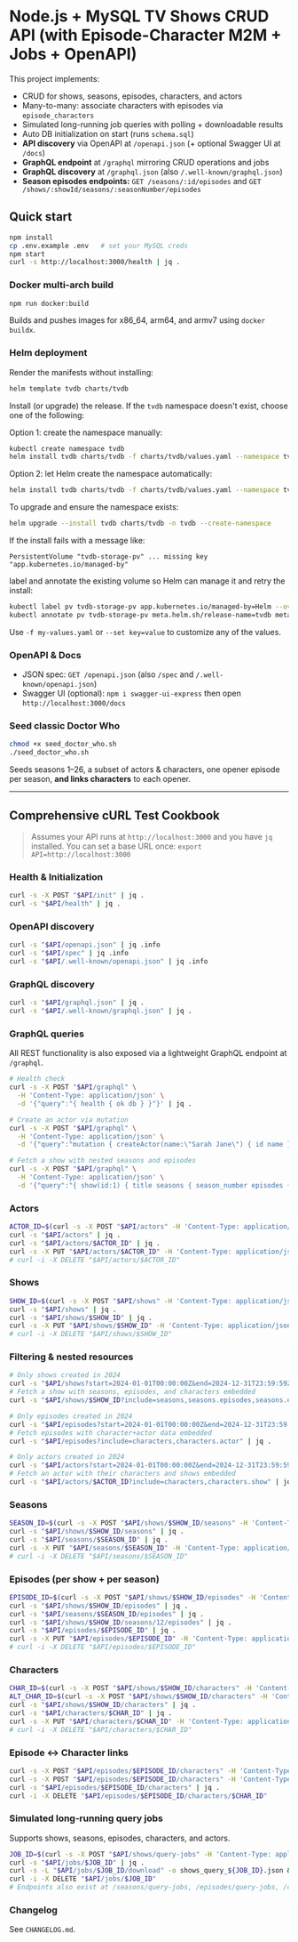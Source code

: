# Node.js + MySQL TV Shows CRUD API (with Episode-Character M2M + Jobs + OpenAPI)

This project implements:
- CRUD for shows, seasons, episodes, characters, and actors
- Many-to-many: associate characters with episodes via `episode_characters`
- Simulated long-running job queries with polling + downloadable results
- Auto DB initialization on start (runs `schema.sql`)
- **API discovery** via OpenAPI at `/openapi.json` (+ optional Swagger UI at `/docs`)
- **GraphQL endpoint** at `/graphql` mirroring CRUD operations and jobs
- **GraphQL discovery** at `/graphql.json` (also `/.well-known/graphql.json`)
- **Season episodes endpoints:** `GET /seasons/:id/episodes` and `GET /shows/:showId/seasons/:seasonNumber/episodes`

## Quick start
```bash
npm install
cp .env.example .env   # set your MySQL creds
npm start
curl -s http://localhost:3000/health | jq .
```

### Docker multi-arch build
```bash
npm run docker:build
```
Builds and pushes images for x86_64, arm64, and armv7 using `docker buildx`.

### Helm deployment
Render the manifests without installing:
```bash
helm template tvdb charts/tvdb
```
Install (or upgrade) the release. If the `tvdb` namespace doesn't exist, choose one of the following:

Option 1: create the namespace manually:
```bash
kubectl create namespace tvdb
helm install tvdb charts/tvdb -f charts/tvdb/values.yaml --namespace tvdb
```

Option 2: let Helm create the namespace automatically:
```bash
helm install tvdb charts/tvdb -f charts/tvdb/values.yaml --namespace tvdb --create-namespace
```

To upgrade and ensure the namespace exists:
```bash
helm upgrade --install tvdb charts/tvdb -n tvdb --create-namespace
```
If the install fails with a message like:
```
PersistentVolume "tvdb-storage-pv" ... missing key "app.kubernetes.io/managed-by"
```
label and annotate the existing volume so Helm can manage it and retry the install:
```bash
kubectl label pv tvdb-storage-pv app.kubernetes.io/managed-by=Helm --overwrite
kubectl annotate pv tvdb-storage-pv meta.helm.sh/release-name=tvdb meta.helm.sh/release-namespace=tvdb --overwrite
```
Use `-f my-values.yaml` or `--set key=value` to customize any of the values.

### OpenAPI & Docs
- JSON spec: `GET /openapi.json` (also `/spec` and `/.well-known/openapi.json`)
- Swagger UI (optional): `npm i swagger-ui-express` then open `http://localhost:3000/docs`

### Seed classic Doctor Who
```bash
chmod +x seed_doctor_who.sh
./seed_doctor_who.sh
```
Seeds seasons 1–26, a subset of actors & characters, one opener episode per season, **and links characters** to each opener.

---

## Comprehensive cURL Test Cookbook

> Assumes your API runs at `http://localhost:3000` and you have `jq` installed.
> You can set a base URL once: `export API=http://localhost:3000`

### Health & Initialization
```bash
curl -s -X POST "$API/init" | jq .
curl -s "$API/health" | jq .
```

### OpenAPI discovery
```bash
curl -s "$API/openapi.json" | jq .info
curl -s "$API/spec" | jq .info
curl -s "$API/.well-known/openapi.json" | jq .info
```

### GraphQL discovery
```bash
curl -s "$API/graphql.json" | jq .
curl -s "$API/.well-known/graphql.json" | jq .
```

### GraphQL queries
All REST functionality is also exposed via a lightweight GraphQL endpoint at `/graphql`.
```bash
# Health check
curl -s -X POST "$API/graphql" \
  -H 'Content-Type: application/json' \
  -d '{"query":"{ health { ok db } }"}' | jq .

# Create an actor via mutation
curl -s -X POST "$API/graphql" \
  -H 'Content-Type: application/json' \
  -d '{"query":"mutation { createActor(name:\"Sarah Jane\") { id name } }"}' | jq .

# Fetch a show with nested seasons and episodes
curl -s -X POST "$API/graphql" \
  -H 'Content-Type: application/json' \
  -d '{"query":"{ show(id:1) { title seasons { season_number episodes { title } } } }"}' | jq .
```

### Actors
```bash
ACTOR_ID=$(curl -s -X POST "$API/actors" -H 'Content-Type: application/json' -d '{"name":"Tom Baker"}' | jq -r '.id'); echo "$ACTOR_ID"
curl -s "$API/actors" | jq .
curl -s "$API/actors/$ACTOR_ID" | jq .
curl -s -X PUT "$API/actors/$ACTOR_ID" -H 'Content-Type: application/json' -d '{"name":"Thomas Baker"}' | jq .
# curl -i -X DELETE "$API/actors/$ACTOR_ID"
```

### Shows
```bash
SHOW_ID=$(curl -s -X POST "$API/shows" -H 'Content-Type: application/json' -d '{"title":"Doctor Who","description":"BBC sci‑fi","year":1963}' | jq -r '.id'); echo "$SHOW_ID"
curl -s "$API/shows" | jq .
curl -s "$API/shows/$SHOW_ID" | jq .
curl -s -X PUT "$API/shows/$SHOW_ID" -H 'Content-Type: application/json' -d '{"title":"Doctor Who","description":"Classic era","year":1963}' | jq .
# curl -i -X DELETE "$API/shows/$SHOW_ID"
```

### Filtering & nested resources
```bash
# Only shows created in 2024
curl -s "$API/shows?start=2024-01-01T00:00:00Z&end=2024-12-31T23:59:59Z" | jq .
# Fetch a show with seasons, episodes, and characters embedded
curl -s "$API/shows/$SHOW_ID?include=seasons,seasons.episodes,seasons.episodes.characters" | jq .

# Only episodes created in 2024
curl -s "$API/episodes?start=2024-01-01T00:00:00Z&end=2024-12-31T23:59:59Z" | jq .
# Fetch episodes with character+actor data embedded
curl -s "$API/episodes?include=characters,characters.actor" | jq .

# Only actors created in 2024
curl -s "$API/actors?start=2024-01-01T00:00:00Z&end=2024-12-31T23:59:59Z" | jq .
# Fetch an actor with their characters and shows embedded
curl -s "$API/actors/$ACTOR_ID?include=characters,characters.show" | jq .
```

### Seasons
```bash
SEASON_ID=$(curl -s -X POST "$API/shows/$SHOW_ID/seasons" -H 'Content-Type: application/json' -d '{"season_number":12, "year":1974}' | jq -r '.id'); echo "$SEASON_ID"
curl -s "$API/shows/$SHOW_ID/seasons" | jq .
curl -s "$API/seasons/$SEASON_ID" | jq .
curl -s -X PUT "$API/seasons/$SEASON_ID" -H 'Content-Type: application/json' -d '{"season_number":12, "year":1975}' | jq .
# curl -i -X DELETE "$API/seasons/$SEASON_ID"
```

### Episodes (per show + per season)
```bash
EPISODE_ID=$(curl -s -X POST "$API/shows/$SHOW_ID/episodes" -H 'Content-Type: application/json' -d '{"season_number":12, "air_date":"1974-12-28", "title":"Robot", "description":"Season 12 opener."}' | jq -r '.id'); echo "$EPISODE_ID"
curl -s "$API/shows/$SHOW_ID/episodes" | jq .
curl -s "$API/seasons/$SEASON_ID/episodes" | jq .
curl -s "$API/shows/$SHOW_ID/seasons/12/episodes" | jq .
curl -s "$API/episodes/$EPISODE_ID" | jq .
curl -s -X PUT "$API/episodes/$EPISODE_ID" -H 'Content-Type: application/json' -d '{"title":"Robot (Part 1)", "season_number":12}' | jq .
# curl -i -X DELETE "$API/episodes/$EPISODE_ID"
```

### Characters
```bash
CHAR_ID=$(curl -s -X POST "$API/shows/$SHOW_ID/characters" -H 'Content-Type: application/json' -d "{"name":"The Doctor (Fourth Doctor)", "actor_id": $ACTOR_ID}" | jq -r '.id'); echo "$CHAR_ID"
ALT_CHAR_ID=$(curl -s -X POST "$API/shows/$SHOW_ID/characters" -H 'Content-Type: application/json' -d '{"name":"Sarah Jane Smith", "actor_name":"Elisabeth Sladen"}' | jq -r '.id'); echo "$ALT_CHAR_ID"
curl -s "$API/shows/$SHOW_ID/characters" | jq .
curl -s "$API/characters/$CHAR_ID" | jq .
curl -s -X PUT "$API/characters/$CHAR_ID" -H 'Content-Type: application/json' -d '{"name":"The Doctor (4)", "actor_name":"Tom Baker"}' | jq .
# curl -i -X DELETE "$API/characters/$CHAR_ID"
```

### Episode ↔ Character links
```bash
curl -s -X POST "$API/episodes/$EPISODE_ID/characters" -H 'Content-Type: application/json' -d "{"character_id": $CHAR_ID}" | jq .
curl -s -X POST "$API/episodes/$EPISODE_ID/characters" -H 'Content-Type: application/json' -d '{"character_name":"K9", "actor_name":"John Leeson"}' | jq .
curl -s "$API/episodes/$EPISODE_ID/characters" | jq .
curl -i -X DELETE "$API/episodes/$EPISODE_ID/characters/$CHAR_ID"
```

### Simulated long‑running query jobs
Supports shows, seasons, episodes, characters, and actors.
```bash
JOB_ID=$(curl -s -X POST "$API/shows/query-jobs" -H 'Content-Type: application/json' -d '{"title":"Doctor","year_min":1900,"year_max":2100,"delay_ms":2500}' | jq -r '.job_id'); echo "$JOB_ID"
curl -s "$API/jobs/$JOB_ID" | jq .
curl -s -L "$API/jobs/$JOB_ID/download" -o shows_query_${JOB_ID}.json && jq . shows_query_${JOB_ID}.json | head
curl -i -X DELETE "$API/jobs/$JOB_ID"
# Endpoints also exist at /seasons/query-jobs, /episodes/query-jobs, /characters/query-jobs, and /actors/query-jobs
```

### Changelog
See `CHANGELOG.md`.
